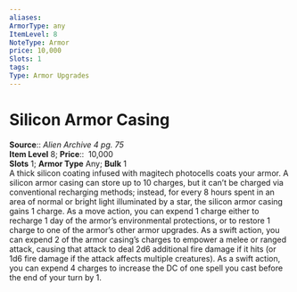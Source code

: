 ```yaml
---
aliases: 
ArmorType: any
ItemLevel: 8
NoteType: Armor
price: 10,000
Slots: 1
tags: 
Type: Armor Upgrades
---
```


# Silicon Armor Casing

**Source**:: _Alien Archive 4 pg. 75_  
**Item Level** 8;
**Price**::  10,000  
**Slots** 1; **Armor Type** Any; **Bulk** 1  
A thick silicon coating infused with magitech photocells coats your armor. A silicon armor casing can store up to 10 charges, but it can’t be charged via conventional recharging methods; instead, for every 8 hours spent in an area of normal or bright light illuminated by a star, the silicon armor casing gains 1 charge. As a move action, you can expend 1 charge either to recharge 1 day of the armor’s environmental protections, or to restore 1 charge to one of the armor’s other armor upgrades. As a swift action, you can expend 2 of the armor casing’s charges to empower a melee or ranged attack, causing that attack to deal 2d6 additional fire damage if it hits (or 1d6 fire damage if the attack affects multiple creatures). As a swift action, you can expend 4 charges to increase the DC of one spell you cast before the end of your turn by 1.
